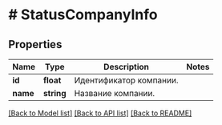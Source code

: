 # # StatusCompanyInfo

## Properties

Name | Type | Description | Notes
------------ | ------------- | ------------- | -------------
**id** | **float** | Идентификатор компании. |
**name** | **string** | Название компании. |

[[Back to Model list]](../../README.md#models) [[Back to API list]](../../README.md#endpoints) [[Back to README]](../../README.md)

